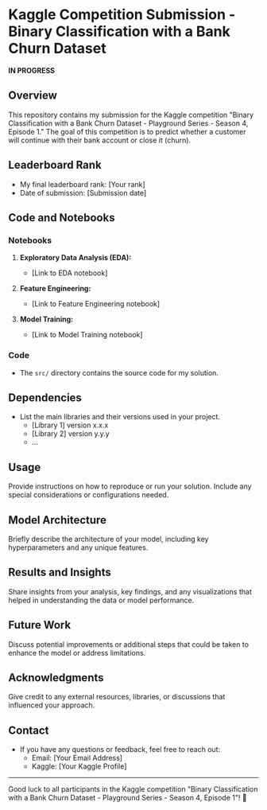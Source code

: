 # Kaggle Competition Submission - Binary Classification with a Bank Churn Dataset 
**IN PROGRESS**

## Overview
This repository contains my submission for the Kaggle competition "Binary Classification with a Bank Churn Dataset - Playground Series - Season 4, Episode 1." The goal of this competition is to predict whether a customer will continue with their bank account or close it (churn).

## Leaderboard Rank
- My final leaderboard rank: [Your rank]
- Date of submission: [Submission date]

## Code and Notebooks
### Notebooks
1. **Exploratory Data Analysis (EDA):**
   - [Link to EDA notebook]
   
2. **Feature Engineering:**
   - [Link to Feature Engineering notebook]

3. **Model Training:**
   - [Link to Model Training notebook]

### Code
- The `src/` directory contains the source code for my solution.

## Dependencies
- List the main libraries and their versions used in your project.
  - [Library 1] version x.x.x
  - [Library 2] version y.y.y
  - ...

## Usage
Provide instructions on how to reproduce or run your solution. Include any special considerations or configurations needed.

## Model Architecture
Briefly describe the architecture of your model, including key hyperparameters and any unique features.

## Results and Insights
Share insights from your analysis, key findings, and any visualizations that helped in understanding the data or model performance.

## Future Work
Discuss potential improvements or additional steps that could be taken to enhance the model or address limitations.

## Acknowledgments
Give credit to any external resources, libraries, or discussions that influenced your approach.

## Contact
- If you have any questions or feedback, feel free to reach out:
  - Email: [Your Email Address]
  - Kaggle: [Your Kaggle Profile]

---

Good luck to all participants in the Kaggle competition "Binary Classification with a Bank Churn Dataset - Playground Series - Season 4, Episode 1"! 🚀
